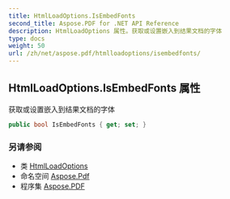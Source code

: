 ```yaml
---
title: HtmlLoadOptions.IsEmbedFonts
second_title: Aspose.PDF for .NET API Reference
description: HtmlLoadOptions 属性。获取或设置嵌入到结果文档的字体
type: docs
weight: 50
url: /zh/net/aspose.pdf/htmlloadoptions/isembedfonts/
---
```

## HtmlLoadOptions.IsEmbedFonts 属性

获取或设置嵌入到结果文档的字体

```csharp
public bool IsEmbedFonts { get; set; }
```

### 另请参阅

* 类 [HtmlLoadOptions](../)
* 命名空间 [Aspose.Pdf](../../../aspose.pdf/)
* 程序集 [Aspose.PDF](../../../)